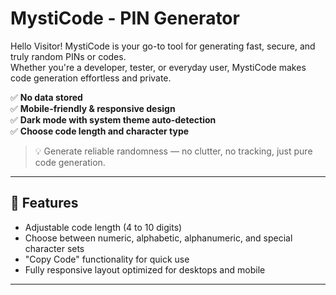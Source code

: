 # MystiCode - PIN Generator 

Hello Visitor!
MystiCode is your go-to tool for generating fast, secure, and truly random PINs or codes.  
Whether you're a developer, tester, or everyday user, MystiCode makes code generation effortless and private.

✅ **No data stored**  
✅ **Mobile-friendly & responsive design**  
✅ **Dark mode with system theme auto-detection**  
✅ **Choose code length and character type**

> 💡 Generate reliable randomness — no clutter, no tracking, just pure code generation.

---

## 🔧 Features

- Adjustable code length (4 to 10 digits)
- Choose between numeric, alphabetic, alphanumeric, and special character sets
- "Copy Code" functionality for quick use
- Fully responsive layout optimized for desktops and mobile

---
